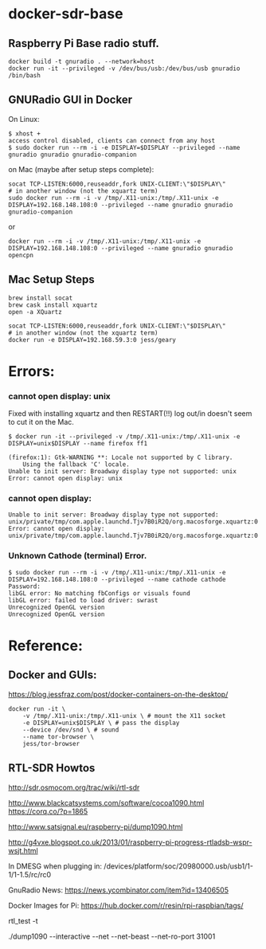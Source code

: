 # docker-sdr-base

## Raspberry Pi Base radio stuff.

```
docker build -t gnuradio . --network=host
docker run -it --privileged -v /dev/bus/usb:/dev/bus/usb gnuradio /bin/bash
```



## GNURadio GUI in Docker
On Linux:
```
$ xhost +
access control disabled, clients can connect from any host
$ sudo docker run --rm -i -e DISPLAY=$DISPLAY --privileged --name gnuradio gnuradio gnuradio-companion
```

on Mac (maybe after setup steps complete):
```
socat TCP-LISTEN:6000,reuseaddr,fork UNIX-CLIENT:\"$DISPLAY\"
# in another window (not the xquartz term)
sudo docker run --rm -i -v /tmp/.X11-unix:/tmp/.X11-unix -e DISPLAY=192.168.148.108:0 --privileged --name gnuradio gnuradio gnuradio-companion
```
or
```
docker run --rm -i -v /tmp/.X11-unix:/tmp/.X11-unix -e DISPLAY=192.168.148.108:0 --privileged --name gnuradio gnuradio opencpn

```



## Mac Setup Steps
```
brew install socat
brew cask install xquartz
open -a XQuartz

socat TCP-LISTEN:6000,reuseaddr,fork UNIX-CLIENT:\"$DISPLAY\"
# in another window (not the xquartz term)
docker run -e DISPLAY=192.168.59.3:0 jess/geary
```


# Errors:

### cannot open display: unix

Fixed with installing xquartz and then RESTART(!!) log out/in doesn't seem to cut it on the Mac.
```
$ docker run -it --privileged -v /tmp/.X11-unix:/tmp/.X11-unix -e DISPLAY=unix$DISPLAY --name firefox ff1

(firefox:1): Gtk-WARNING **: Locale not supported by C library.
	Using the fallback 'C' locale.
Unable to init server: Broadway display type not supported: unix
Error: cannot open display: unix
```

### cannot open display:
```
Unable to init server: Broadway display type not supported: unix/private/tmp/com.apple.launchd.Tjv7B0iR2Q/org.macosforge.xquartz:0
Error: cannot open display: unix/private/tmp/com.apple.launchd.Tjv7B0iR2Q/org.macosforge.xquartz:0
```

### Unknown Cathode (terminal) Error.

```
$ sudo docker run --rm -i -v /tmp/.X11-unix:/tmp/.X11-unix -e DISPLAY=192.168.148.108:0 --privileged --name cathode cathode
Password:
libGL error: No matching fbConfigs or visuals found
libGL error: failed to load driver: swrast
Unrecognized OpenGL version
Unrecognized OpenGL version
```

# Reference:

## Docker and GUIs:
https://blog.jessfraz.com/post/docker-containers-on-the-desktop/

```
docker run -it \
    -v /tmp/.X11-unix:/tmp/.X11-unix \ # mount the X11 socket
    -e DISPLAY=unix$DISPLAY \ # pass the display
    --device /dev/snd \ # sound
    --name tor-browser \
    jess/tor-browser
```
## RTL-SDR Howtos

http://sdr.osmocom.org/trac/wiki/rtl-sdr

http://www.blackcatsystems.com/software/cocoa1090.html
https://corq.co/?p=1865

http://www.satsignal.eu/raspberry-pi/dump1090.html

http://g4vxe.blogspot.co.uk/2013/01/raspberry-pi-progress-rtladsb-wspr-wsjt.html

In DMESG when plugging in:
 /devices/platform/soc/20980000.usb/usb1/1-1/1-1.5/rc/rc0

GnuRadio News:
https://news.ycombinator.com/item?id=13406505

Docker Images for Pi:
https://hub.docker.com/r/resin/rpi-raspbian/tags/

  rtl_test -t

  ./dump1090  --interactive  --net  --net-beast  --net-ro-port 31001
